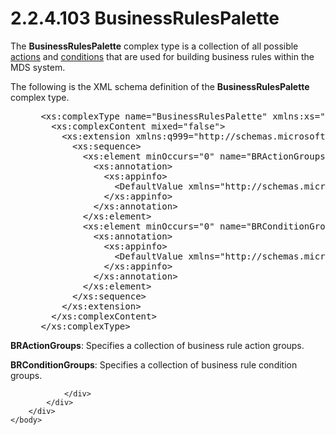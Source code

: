 <html dir="LTR" xmlns:mshelp="http://msdn.microsoft.com/mshelp" xmlns:ddue="http://ddue.schemas.microsoft.com/authoring/2003/5" xmlns:xlink="http://www.w3.org/1999/xlink" xmlns:tool="http://www.microsoft.com/tooltip">
    <head>
        <meta http-equiv="Content-Type" content="text/html; CHARSET=utf-8"></meta>
        <meta name="save" content="history"></meta>
        <title>2.2.4.103 BusinessRulesPalette</title>
        <xml>
            <mshelp:toctitle title="2.2.4.103 BusinessRulesPalette"></mshelp:toctitle>
            <mshelp:rltitle title="[MS-SSMDSWS-15]: BusinessRulesPalette"></mshelp:rltitle>
            <mshelp:keyword index="A" term="a1a919b7-45e7-4be8-b95b-e2369d91bea6"></mshelp:keyword>
            <mshelp:attr name="DCSext.ContentType" value="open specification"></mshelp:attr>
            <mshelp:attr name="AssetID" value="a1a919b7-45e7-4be8-b95b-e2369d91bea6"></mshelp:attr>
            <mshelp:attr name="TopicType" value="kbRef"></mshelp:attr>
            <mshelp:attr name="DCSext.Title" value="[MS-SSMDSWS-15]: BusinessRulesPalette" />
        </xml>
    </head>
    <body>
        <div id="header">
            <h1 class="heading">2.2.4.103 BusinessRulesPalette</h1>
        </div>
        <div id="mainSection">
            <div id="mainBody">
                <div id="allHistory" class="saveHistory"></div>
                <div id="sectionSection0" class="section" name="collapseableSection">
                    

<p>The <b>BusinessRulesPalette</b> complex type is a collection
of all possible <a href="ad350219-f30b-4bac-99e5-6477986f9a7a.html#gt_b178b6c0-7df9-4107-95ca-12c7f0b9900b">actions</a>
and <a href="ad350219-f30b-4bac-99e5-6477986f9a7a.html#gt_9a1c3bd3-d971-482a-adfe-6f41e427b95f">conditions</a> that are
used for building business rules within the MDS system.</p>

<p>The following is the XML schema definition of the <b>BusinessRulesPalette</b>
complex type.</p>

<dl>
<dd>
<div><pre> &lt;xs:complexType name=&quot;BusinessRulesPalette&quot; xmlns:xs=&quot;http://www.w3.org/2001/XMLSchema&quot;&gt;
   &lt;xs:complexContent mixed=&quot;false&quot;&gt;
     &lt;xs:extension xmlns:q999=&quot;http://schemas.microsoft.com/sqlserver/masterdataservices/2009/09&quot; base=&quot;q999:DataContractBase&quot;&gt;
       &lt;xs:sequence&gt;
         &lt;xs:element minOccurs=&quot;0&quot; name=&quot;BRActionGroups&quot; nillable=&quot;true&quot; type=&quot;q999:ArrayOfBRActionGroup&quot;&gt;
           &lt;xs:annotation&gt;
             &lt;xs:appinfo&gt;
               &lt;DefaultValue xmlns=&quot;http://schemas.microsoft.com/2003/10/Serialization/&quot; EmitDefaultValue=&quot;false&quot; /&gt;
             &lt;/xs:appinfo&gt;
           &lt;/xs:annotation&gt;
         &lt;/xs:element&gt;
         &lt;xs:element minOccurs=&quot;0&quot; name=&quot;BRConditionGroups&quot; nillable=&quot;true&quot; type=&quot;q999:ArrayOfBRConditionGroup&quot;&gt;
           &lt;xs:annotation&gt;
             &lt;xs:appinfo&gt;
               &lt;DefaultValue xmlns=&quot;http://schemas.microsoft.com/2003/10/Serialization/&quot; EmitDefaultValue=&quot;false&quot; /&gt;
             &lt;/xs:appinfo&gt;
           &lt;/xs:annotation&gt;
         &lt;/xs:element&gt;
       &lt;/xs:sequence&gt;
     &lt;/xs:extension&gt;
   &lt;/xs:complexContent&gt;
 &lt;/xs:complexType&gt;
</pre></div>
</dd></dl>

<p><b>BRActionGroups</b>: Specifies a collection of
business rule action groups.</p>

<p><b>BRConditionGroups</b>: Specifies a collection of
business rule condition groups.</p>


                </div>
            </div>
        </div>
    </body>
</html>